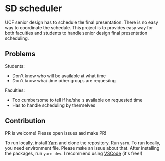 # SD scheduler

UCF senior design has to schedule the final presentation. There is no easy way to coordinate the schedule. This project is to provides easy way for both faculties and students to handle senior design final presentation scheduling.

## Problems

Students:
* Don't know who will be available at what time
* Don't know what time other groups are requesting

Faculties:
* Too cumbersome to tell if he/she is available on requested time
* Has to handle scheduling by themselves

## Contribution

PR is welcome! Please open issues and make PR!

To run locally, install [Yarn](https://yarnpkg.com/en/) and clone the repository. Run `yarn`. To run locally, you need environment file. Please make an issue about that. After installing the packages, run `yarn dev`. I recommend using [VSCode](https://code.visualstudio.com/) (it's free!)